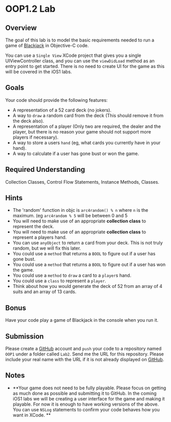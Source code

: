 OOP1.2 Lab
====================

Overview
--------------------

The goal of this lab is to model the basic requirements needed to run a game of [Blackjack](http://www.wikihow.com/Play-Blackjack) in Objective-C code.

You can use a `Single View` XCode project that gives you a single UIViewController class, and you can use the `viewDidLoad` method as an entry point to get started. There is no need to create UI for the game as this will be covered in the iOS1 labs.

Goals
--------------------
Your code should provide the following features:
- A representation of a 52 card deck (no jokers).
- A way to `draw` a random card from the deck (This should remove it from the deck also).
- A representation of a player (Only two are required, the dealer and the player, but there is no reason your game should not support more players if necessary).
- A way to store a users `hand` (eg, what cards you currently have in your hand).
- A way to calculate if a user has gone bust or won the game.

Required Understanding
--------------------
Collection Classes, Control Flow Statements, Instance Methods, Classes.

Hints
--------------------
- The 'random' function in objc is `arc4random() % n` where `n` is the maximum. (eg `arc4random % 5` will be between 0 and 5
- You will need to make use of an appropriate **collection class** to represent the deck.
- You will need to make use of an appropriate **collection class** to represent a players hand.
- You can use `anyObject` to return a card from your deck. This is not truly random, but we will fix this later.
- You could use a `method` that returns a `BOOL` to figure out if a user has gone bust.
- You could use a `method` that returns a `BOOL` to figure out if a user has won the game.
- You could use a `method` to `draw` a card to a `player`s hand.
- You could use a `class` to represent a `player`.
- Think about how you would generate the deck of 52 from an array of 4 suits and an array of 13 cards.

Bonus
--------------------
Have your code play a game of Blackjack in the console when you run it.

Submission
--------------------
Please create a [GitHub](https://github.com/) account and `push` your code to a repository named `OOP1` under a folder called `Lab2`. Send me the URL for this repository. Please include your real name with the URL if it is not already displayed on [GitHub](https://github.com/).

Notes
--------------------

- **Your game does not need to be fully playable. Please focus on getting as much done as possible and submitting it to GitHub. In the coming iOS1 labs we will be creating a user interface for the game and making it playable. For now it is enough to have working versions of the above. You can use `NSLog` statements to confirm your code behaves how you want in XCode. **


